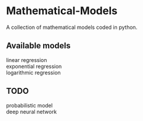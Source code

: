 # Mathematical-Models
A collection of mathematical models coded in python.


## Available models
linear regression\
exponential regression\
logarithmic regression

## TODO
probabilistic model\
deep neural network
